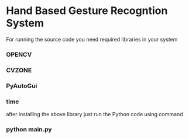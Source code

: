 # Hand Based Gesture Recogntion System

For running the source code you need required libraries in your system
### OPENCV
### CVZONE
### PyAutoGui
### time

after installing the above library just run the Python code using command

### python main.py 

